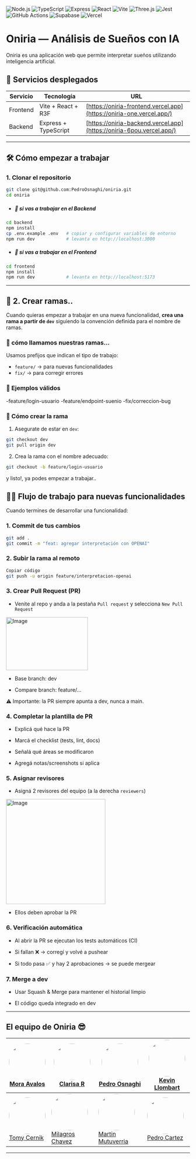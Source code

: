 ![Node.js](https://img.shields.io/badge/Node.js-20.x-green?logo=node.js&logoColor=white)
![TypeScript](https://img.shields.io/badge/TypeScript-5.x-blue?logo=typescript&logoColor=white)
![Express](https://img.shields.io/badge/Express.js-4.x-lightgrey?logo=express&logoColor=black)
![React](https://img.shields.io/badge/React-18.x-61DAFB?logo=react&logoColor=black)
![Vite](https://img.shields.io/badge/Vite-5.x-646CFF?logo=vite&logoColor=yellow)
![Three.js](https://img.shields.io/badge/Three.js-r3f-black?logo=three.js&logoColor=white)
![Jest](https://img.shields.io/badge/Jest-29.x-C21325?logo=jest&logoColor=white)
![GitHub Actions](https://img.shields.io/badge/GitHub%20Actions-CI/CD-2088FF?logo=githubactions&logoColor=white)
![Supabase](https://img.shields.io/badge/Supabase-DB-3ECF8E?logo=supabase&logoColor=white)
![Vercel](https://img.shields.io/badge/Vercel-Hosting-black?logo=vercel&logoColor=white)

# Oniria — Análisis de Sueños con IA

Oniria es una aplicación web que permite interpretar sueños utilizando inteligencia artificial.

## 🚀 Servicios desplegados

| Servicio | Tecnología           | URL                                                                      |
| -------- | -------------------- | ------------------------------------------------------------------------ |
| Frontend | Vite + React + R3F   | [https://oniria-frontend.vercel.app](https://oniria-one.vercel.app/) |
| Backend  | Express + TypeScript | [https://oniria-backend.vercel.app](https://oniria-6pou.vercel.app/)   |

---

## 🛠️ Cómo empezar a trabajar

### 1. Clonar el repositorio

```bash
git clone git@github.com:PedroOsnaghi/oniria.git
cd oniria
```

- <h5>🔘 si vas a trabajar en el Backend</h5>

```bash
cd backend
npm install
cp .env.example .env   # copiar y configurar variables de entorno
npm run dev            # levanta en http://localhost:3000
```

- <h5>🔘 si vas a trabajar en el Frontend</h5>

```bash
cd frontend
npm install
npm run dev            # levanta en http://localhost:5173
```

---

## 🔀 2. Crear ramas..

Cuando quieras empezar a trabajar en una nueva funcionalidad, **crea una rama a partir de `dev`** siguiendo la convención definida para el nombre de ramas.

### 📝 cómo llamamos nuestras ramas...

Usamos prefijos que indican el tipo de trabajo:

- `feature/` → para nuevas funcionalidades
- `fix/` → para corregir errores

### 📌 Ejemplos válidos

-feature/login-usuario
-feature/endpoint-suenio
-fix/correccion-bug

### 🚀 Cómo crear la rama

1. Asegurate de estar en `dev`:

```bash
git checkout dev
git pull origin dev
```

2. Crea la rama con el nombre adecuado:

```bash
git checkout -b feature/login-usuario
```

y listo!, ya podes empezar a trabajar..

## 🧑‍💻 Flujo de trabajo para nuevas funcionalidades

Cuando termines de desarrollar una funcionalidad:

### 1. Commit de tus cambios
```bash
git add .
git commit -m "feat: agregar interpretación con OPENAI"
```
### 2. Subir la rama al remoto
```bash
Copiar código
git push -u origin feature/interpretacion-openai
```
### 3. Crear Pull Request (PR)

 - Venite al repo y anda a la pestaña `Pull request` y selecciona `New Pull Request`
   
 <img width="224" height="145" alt="Image" src="https://github.com/user-attachments/assets/a5cee9bb-ee2c-403d-ac3d-492f781766b7" />

 - Base branch: dev

 - Compare branch: feature/...

⚠️ Importante: la PR siempre apunta a dev, nunca a main.

### 4. Completar la plantilla de PR

- Explicá qué hace la PR

- Marcá el checklist (tests, lint, docs)

- Señalá qué áreas se modificaron

- Agregá notas/screenshots si aplica

### 5. Asignar revisores

- Asigná 2 revisores del equipo (a la derecha `reviewers`)
  
<img width="272" height="287" alt="Image" src="https://github.com/user-attachments/assets/8ea11b7b-933e-4c01-b34d-29e2dd6ef7d6" />

- Ellos deben aprobar la PR

### 6. Verificación automática

- Al abrir la PR se ejecutan los tests automáticos (CI)

- Si fallan ❌ → corregí y volvé a pushear

- Si todo pasa ✅ y hay 2 aprobaciones → se puede mergear

### 7. Merge a dev

- Usar Squash & Merge para mantener el historial limpio

- El código queda integrado en dev

---

<h2>El equipo de Oniria 😎</h2>

| [<img src="https://github.com/moavalos.png" width="100" style="border-radius:50%"><br/>Mora Avalos](https://github.com/moavalos)     | [<img src="https://github.com/ClarisaR.png" width="100" style="border-radius:50%"><br/>Clarisa R](https://github.com/ClarisaR)                     | [<img src="https://github.com/PedroOsnaghi.png" width="100" style="border-radius:50%"><br/>Pedro Osnaghi](https://github.com/PedroOsnaghi) | [<img src="https://github.com/KevinLlombart.png" width="100" style="border-radius:50%"><br/>Kevin Llombart](https://github.com/KevinLlombart) |
| ------------------------------------------------------------------------------------------------------------------------------------ | -------------------------------------------------------------------------------------------------------------------------------------------------- | ------------------------------------------------------------------------------------------------------------------------------------------ | --------------------------------------------------------------------------------------------------------------------------------------------- |
| [<img src="https://github.com/tomycernik.png" width="100" style="border-radius:50%"><br/>Tomy Cernik](https://github.com/tomycernik) | [<img src="https://github.com/MilagrosChavezz.png" width="100" style="border-radius:50%"><br/>Milagros Chavez](https://github.com/MilagrosChavezz) | [<img src="https://github.com/ma3rtin.png" width="100" style="border-radius:50%"><br/>Martin Mutuverria](https://github.com/ma3rtin)       | [<img src="https://github.com/usuario8.png" width="100" style="border-radius:50%"><br/>Pedro Cartez](https://github.com/usuario8)             |

---
